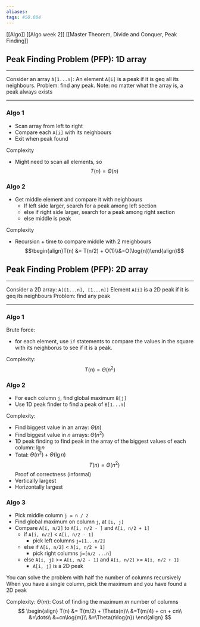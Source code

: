 ```yaml
---
aliases:
tags: #50.004
---
```

[[Algo]]
[[Algo week 2]]
[[Master Theorem, Divide and Conquer, Peak Finding]]

## Peak Finding Problem (PFP): 1D array
---
Consider an array `A[1...n]`:
An element `A[i]` is a peak if it is geq all its neighbours.
Problem: find any peak.
Note: no matter what the array is, a peak always exists
***
### Algo 1
- Scan array from left to right
- Compare each `A[i]` with its neighbours
- Exit when peak found

Complexity
- Might need to scan all elements, so $$T(n) = \Theta(n)$$

### Algo 2
- Get middle element and compare it with neighbours
	- If left side larger, search for a peak among left section
	- else if right side larger, search for a peak among right section
	- else middle is peak

Complexity
- Recursion + time to compare middle with 2 meighbours
$$\begin{align}T(n) &= T(n/2) + O(1)\\&=O(\log{n})\end{align}$$

## Peak Finding Problem (PFP): 2D array
***
Consider a 2D array: `A[[1...n], [1...n]]`
Element `A[i]` is a 2D peak if it is geq its neighbours
Problem: find any peak
***
### Algo 1
Brute force:
- for each element, use `if` statements to compare the values in the square with its neighborus to see if it is a peak.

Complexity:
$$T(n) = \Theta(n^2)$$
### Algo 2
- For each column `j`, find global maximum `B[j]`
- Use 1D peak finder to find a peak of `B[1...n]`

Complexity:
- Find biggest value in an array: $\Theta(n)$
- Find biggest value in $n$ arrays: $\Theta(n^2)$
- 1D peak finding to find peak in the array of the biggest values of each column: $\lg{n}$
- Total: $\Theta(n^2) + \Theta(\lg{n})$
$$T(n) = \Theta(n^2)$$
Proof of correctness (informal)
- Vertically largest
- Horizontally largest

### Algo 3
- Pick middle column `j = n / 2`
- Find global maximum on column `j`, at `[i, j]`
- Compare `A[i, n/2]` to `A[i, n/2 - ]` and `A[i, n/2 + 1]`
	- if `A[i, n/2]` < `A[i, n/2 - 1]`
		- pick left columns `j=[1...n/2]`
	- else if `A[i, n/2]` < `A[i, n/2 + 1]`
		- pick right columns `j=[n/2 ...n]`
	- else `A[i, j]` >= `A[i, n/2 - 1]` and `A[i, n/2]` >= `A[i, n/2 + 1]`
		- `A[i, j]` is a 2D peak

You can solve the problem with half the number of columns recursively
When you have a single column, pick the maximum and you have found a 2D peak

Complexity:
$\Theta(m)$: Cost of finding the maximum $m$ number of columns
$$
\begin{align}
T(n) &= T(m/2) + \Theta(n)\\
&=T(m/4) + cn + cn\\
&=\dots\\
&=cn\log{m}\\
&=\Theta(n\log{n})
\end{align}
$$